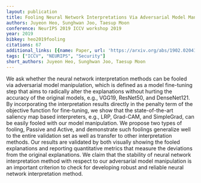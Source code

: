 ```yaml
---
layout: publication
title: Fooling Neural Network Interpretations Via Adversarial Model Manipulation
authors: Juyeon Heo, Sunghwan Joo, Taesup Moon
conference: NeurIPS 2019 ICCV workshop 2019
year: 2019
bibkey: heo2019fooling
citations: 67
additional_links: [{name: Paper, url: 'https://arxiv.org/abs/1902.02041'}]
tags: ["ICCV", "NEURIPS", "Security"]
short_authors: Juyeon Heo, Sunghwan Joo, Taesup Moon
---
```

We ask whether the neural network interpretation methods can be fooled via
adversarial model manipulation, which is defined as a model fine-tuning step
that aims to radically alter the explanations without hurting the accuracy of
the original models, e.g., VGG19, ResNet50, and DenseNet121. By incorporating
the interpretation results directly in the penalty term of the objective
function for fine-tuning, we show that the state-of-the-art saliency map based
interpreters, e.g., LRP, Grad-CAM, and SimpleGrad, can be easily fooled with
our model manipulation. We propose two types of fooling, Passive and Active,
and demonstrate such foolings generalize well to the entire validation set as
well as transfer to other interpretation methods. Our results are validated by
both visually showing the fooled explanations and reporting quantitative
metrics that measure the deviations from the original explanations. We claim
that the stability of neural network interpretation method with respect to our
adversarial model manipulation is an important criterion to check for
developing robust and reliable neural network interpretation method.